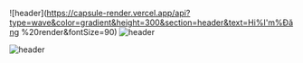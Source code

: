 

![header](https://capsule-render.vercel.app/api?type=wave&color=gradient&height=300&section=header&text=Hi%I'm%Đăng %20render&fontSize=90)
![header](https://capsule-render.vercel.app/api?color=gradient&height=400&text=Hello%20I'm%20Đăng)



![header](https://capsule-render.vercel.app/api?type=wave&color=gradient&height=300&section=footer&fontSize=90)
